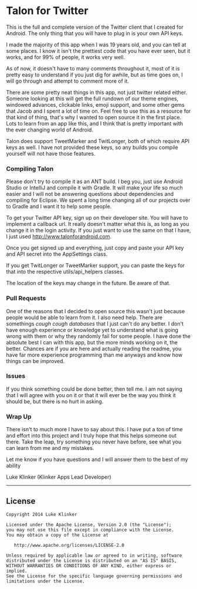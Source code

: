 # Talon for Twitter #

This is the full and complete version of the Twitter client that I created for Android. The only thing that you will have to plug in is your own API keys.

I made the majority of this app when I was 19 years old, and you can tell at some places. I know it isn't the prettiest code that you have ever seen, but it works, and for 99% of people, it works very well.

As of now, it doesn't have to many comments throughout it, most of it is pretty easy to understand if you just dig for awhile, but as time goes on, I will go through and attempt to comment more of it.

There are some pretty neat things in this app, not just twitter related either. Someone looking at this will get the full rundown of our theme engines, windowed advances, clickable links, emoji support, and some other gems that Jacob and I spent a lot of time on. Feel free to use this as a resource for that kind of thing, that's why I wanted to open source it in the first place. Lots to learn from an app like this, and I think that is pretty important with the ever changing world of Android.

Talon does support TweetMarker and TwitLonger, both of which require API keys as well. I have not provided these keys, so any builds you compile yourself will not have those features.

### Compiling Talon ###

Please don't try to compile it as an ANT build. I beg you, just use Android Studio or IntelliJ and compile it with Gradle. It will make your life so much easier and I will not be answering questions about dependencies and compiling for Eclipse. We spent a long time changing all of our projects over to Gradle and I want it to help some people.

To get your Twitter API key, sign up on their developer site. You will have to implement a callback url. It really doesn't matter what this is, as long as you change it in the login activity. If you just want to use the same on that I have, I just used http://www.talonforandroid.com.

Once you get signed up and everything, just copy and paste your API key and API secret into the AppSettings class.

If you get TwitLonger or TweetMarker support, you can paste the keys for that into the respective utils/api_helpers classes.

The location of the keys may change in the future. Be aware of that.

### Pull Requests ###

One of the reasons that I decided to open source this wasn't just because people would be able to learn from it. I also need help. There are somethings *cough cough databases* that I just can't do any better. I don't have enough experience or knowledge yet to understand what is going wrong with them or why they randomly fail for some people. I have done the absolute best I can with this app, but the more minds working on it, the better. Chances are if you are here and actually reading the readme, you have far more experience programming than me anyways and know how things can be improved.

### Issues ###

If you think something could be done better, then tell me. I am not saying that I will agree with you on it or that it will ever be the way you think it should be, but there is no hurt in asking.

### Wrap Up ###

There isn't to much more I have to say about this. I have put a ton of time and effort into this project and I truly hope that this helps someone out there. Take the leap, try something you never have before, see what you can learn from me and my mistakes.

Let me know if you have questions and I will answer them to the best of my ability


Luke Klinker (Klinker Apps Lead Developer)



---

## License

    Copyright 2014 Luke Klinker

    Licensed under the Apache License, Version 2.0 (the "License");
    you may not use this file except in compliance with the License.
    You may obtain a copy of the License at

       http://www.apache.org/licenses/LICENSE-2.0

    Unless required by applicable law or agreed to in writing, software
    distributed under the License is distributed on an "AS IS" BASIS,
    WITHOUT WARRANTIES OR CONDITIONS OF ANY KIND, either express or implied.
    See the License for the specific language governing permissions and
    limitations under the License.
